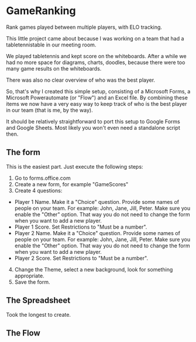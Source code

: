 # GameRanking
Rank games played between multiple players, with ELO tracking.

This little project came about because I was working on a team that had a tabletennistable in our meeting room.

We played tabletennis and kept score on the whiteboards. After a while we had no more space for diagrams, charts, doodles, because there were too many game results on the whiteboards.

There was also no clear overview of who was the best player.

So, that's why I created this simple setup, consisting of a Microsoft Forms, a Microsoft Powerautomate (or "Flow") and an Excel file. By combining these items we now have a very easy way to keep track of who is the best player in our team (that is me, by the way).

It should be relatively straightforward to port this setup to Google Forms and Google Sheets. Most likely you won't even need a standalone script then.

## The form
This is the easiest part. Just execute the following steps:
1. Go to forms.office.com
2. Create a new form, for example "GameScores"
3. Create 4 questions:
- Player 1 Name. Make it a "Choice" question. Provide some names of people on your team. For example: John, Jane, Jill, Peter. Make sure you enable the "Other" option. That way you do not need to change the form when you want to add a new player.
- Player 1 Score. Set Restrictions to "Must be a number".
- Player 2 Name. Make it a "Choice" question. Provide some names of people on your team. For example: John, Jane, Jill, Peter. Make sure you enable the "Other" option. That way you do not need to change the form when you want to add a new player.
- Player 2 Score. Set Restrictions to "Must be a number".
4. Change the Theme, select a new background, look for something appropriate.
5. Save the form.

## The Spreadsheet
Took the longest to create.

## The Flow
